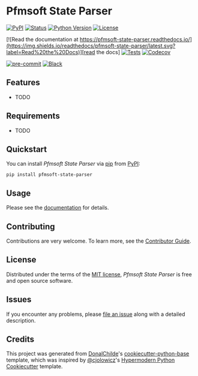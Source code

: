 # Pfmsoft State Parser

<!-- badges-begin -->
[![PyPI](https://img.shields.io/pypi/v/pfmsoft-state-parser.svg)][pypi status]
[![Status](https://img.shields.io/pypi/status/pfmsoft-state-parser.svg)][pypi status]
[![Python Version](https://img.shields.io/pypi/pyversions/pfmsoft-state-parser)][pypi status]
[![License](https://img.shields.io/pypi/l/pfmsoft-state-parser)][license]

[![Read the documentation at https://pfmsoft-state-parser.readthedocs.io/](https://img.shields.io/readthedocs/pfmsoft-state-parser/latest.svg?label=Read%20the%20Docs)][read the docs]
[![Tests](https://github.com/DonalChilde/pfmsoft-state-parser/workflows/Tests/badge.svg)][tests]
[![Codecov](https://codecov.io/gh/DonalChilde/pfmsoft-state-parser/branch/main/graph/badge.svg)][codecov]

[![pre-commit](https://img.shields.io/badge/pre--commit-enabled-brightgreen?logo=pre-commit&logoColor=white)][pre-commit]
[![Black](https://img.shields.io/badge/code%20style-black-000000.svg)][black]

[pypi status]: https://pypi.org/project/pfmsoft-state-parser/
[read the docs]: https://pfmsoft-state-parser.readthedocs.io/
[tests]: https://github.com/DonalChilde/pfmsoft-state-parser/actions?workflow=Tests
[codecov]: https://app.codecov.io/gh/DonalChilde/pfmsoft-state-parser
[pre-commit]: https://github.com/pre-commit/pre-commit
[black]: https://github.com/psf/black

<!-- badges-end -->

## Features

- TODO

## Requirements

- TODO

## Quickstart

You can install _Pfmsoft State Parser_ via [pip] from [PyPI]:

```console
pip install pfmsoft-state-parser
```

## Usage

Please see the [documentation] for details.

## Contributing

Contributions are very welcome.
To learn more, see the [Contributor Guide].

## License

Distributed under the terms of the [MIT license][license],
_Pfmsoft State Parser_ is free and open source software.

## Issues

If you encounter any problems,
please [file an issue] along with a detailed description.

## Credits

This project was generated from [DonalChilde]'s [cookiecutter-python-base] template, which was inspired by [@cjolowicz]'s [Hypermodern Python Cookiecutter] template.

[@cjolowicz]: https://github.com/cjolowicz
[DonalChilde]: https://github.com/DonalChilde
[pypi]: https://pypi.org/
[hypermodern python cookiecutter]: https://github.com/cjolowicz/cookiecutter-hypermodern-python
[cookiecutter-python-base]: https://github.com/DonalChilde/cookiecutter-python-base
[file an issue]: https://github.com/DonalChilde/pfmsoft-state-parser/issues
[pip]: https://pip.pypa.io/

<!-- github-only -->

[license]: https://github.com/DonalChilde/pfmsoft-state-parser/blob/main/LICENSE
[contributor guide]: https://github.com/DonalChilde/pfmsoft-state-parser/blob/main/CONTRIBUTING
[documentation]: https://pfmsoft-state-parser.readthedocs.io/en/latest/
